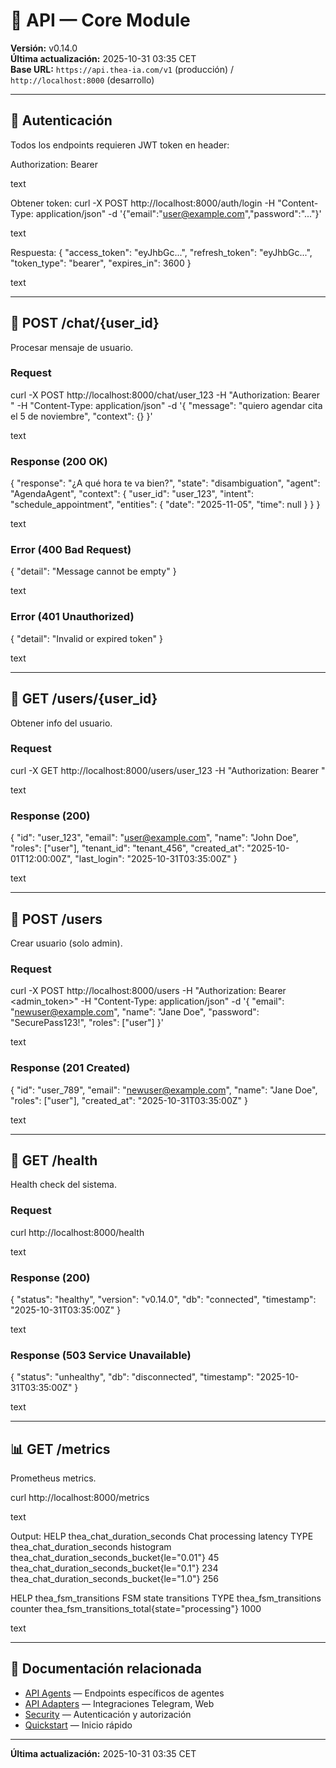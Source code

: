 # 🔌 API — Core Module

**Versión:** v0.14.0  
**Última actualización:** 2025-10-31 03:35 CET  
**Base URL:** `https://api.thea-ia.com/v1` (producción) / `http://localhost:8000` (desarrollo)

---

## 🔐 Autenticación

Todos los endpoints requieren JWT token en header:

Authorization: Bearer <token>

text

Obtener token:
curl -X POST http://localhost:8000/auth/login
-H "Content-Type: application/json"
-d '{"email":"user@example.com","password":"..."}'

text

Respuesta:
{
"access_token": "eyJhbGc...",
"refresh_token": "eyJhbGc...",
"token_type": "bearer",
"expires_in": 3600
}

text

---

## 📨 POST /chat/{user_id}

Procesar mensaje de usuario.

### Request

curl -X POST http://localhost:8000/chat/user_123
-H "Authorization: Bearer <token>"
-H "Content-Type: application/json"
-d '{
"message": "quiero agendar cita el 5 de noviembre",
"context": {}
}'

text

### Response (200 OK)

{
"response": "¿A qué hora te va bien?",
"state": "disambiguation",
"agent": "AgendaAgent",
"context": {
"user_id": "user_123",
"intent": "schedule_appointment",
"entities": {
"date": "2025-11-05",
"time": null
}
}
}

text

### Error (400 Bad Request)

{
"detail": "Message cannot be empty"
}

text

### Error (401 Unauthorized)

{
"detail": "Invalid or expired token"
}

text

---

## 👤 GET /users/{user_id}

Obtener info del usuario.

### Request

curl -X GET http://localhost:8000/users/user_123
-H "Authorization: Bearer <token>"

text

### Response (200)

{
"id": "user_123",
"email": "user@example.com",
"name": "John Doe",
"roles": ["user"],
"tenant_id": "tenant_456",
"created_at": "2025-10-01T12:00:00Z",
"last_login": "2025-10-31T03:35:00Z"
}

text

---

## 📝 POST /users

Crear usuario (solo admin).

### Request

curl -X POST http://localhost:8000/users
-H "Authorization: Bearer <admin_token>"
-H "Content-Type: application/json"
-d '{
"email": "newuser@example.com",
"name": "Jane Doe",
"password": "SecurePass123!",
"roles": ["user"]
}'

text

### Response (201 Created)

{
"id": "user_789",
"email": "newuser@example.com",
"name": "Jane Doe",
"roles": ["user"],
"created_at": "2025-10-31T03:35:00Z"
}

text

---

## 🏥 GET /health

Health check del sistema.

### Request

curl http://localhost:8000/health

text

### Response (200)

{
"status": "healthy",
"version": "v0.14.0",
"db": "connected",
"timestamp": "2025-10-31T03:35:00Z"
}

text

### Response (503 Service Unavailable)

{
"status": "unhealthy",
"db": "disconnected",
"timestamp": "2025-10-31T03:35:00Z"
}

text

---

## 📊 GET /metrics

Prometheus metrics.

curl http://localhost:8000/metrics

text

Output:
HELP thea_chat_duration_seconds Chat processing latency
TYPE thea_chat_duration_seconds histogram
thea_chat_duration_seconds_bucket{le="0.01"} 45
thea_chat_duration_seconds_bucket{le="0.1"} 234
thea_chat_duration_seconds_bucket{le="1.0"} 256

HELP thea_fsm_transitions FSM state transitions
TYPE thea_fsm_transitions counter
thea_fsm_transitions_total{state="processing"} 1000

text

---

## 📖 Documentación relacionada

- [API Agents](./agents.md) — Endpoints específicos de agentes
- [API Adapters](./adapters.md) — Integraciones Telegram, Web
- [Security](../security/overview.md) — Autenticación y autorización
- [Quickstart](../guides/quickstart.md) — Inicio rápido

---

**Última actualización:** 2025-10-31 03:35 CET